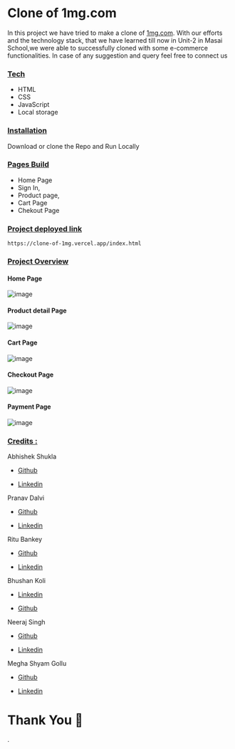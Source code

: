 
# **Clone of 1mg.com**



In this project we have tried to make a clone of <a href="https://www.1mg.com/" target="_blank">1mg.com</a>. With our efforts and the technology stack, that we have learned till now in Unit-2 in Masai School,we were able to successfully cloned with some e-commerce functionalities.
In case of any suggestion and query feel free to connect us

<div style='page-break-after: always'></div>

### <u>Tech</u>

- HTML
- CSS
- JavaScript
- Local storage

<div style='page-break-after: always'></div>

### <u>Installation</u>

Download or clone the Repo and Run Locally

<div style='page-break-after: always'></div>

### <u>Pages Build</u>

- Home Page
- Sign In, 
- Product page, 
- Cart Page 
- Chekout Page

<div style='page-break-after: always'></div>


<div style='page-break-after: always'></div>

### <u>Project deployed link</u>
```
https://clone-of-1mg.vercel.app/index.html

```
### <u>Project Overview</u>

#### Home Page 
![image](https://user-images.githubusercontent.com/95949460/158538943-9b4bfb0c-bddb-4d56-bf3c-11e82bff68d3.png)
#### Product detail Page
![image](https://user-images.githubusercontent.com/95949460/158539785-b0583ff2-224a-442c-a755-7569e4215750.png)
#### Cart Page
![image](https://user-images.githubusercontent.com/95949460/158539962-d0b4ba53-fc7b-40b7-b5cc-0d6d143851e9.png)
#### Checkout Page
![image](https://user-images.githubusercontent.com/95949460/158540177-a7aadf7e-646f-450c-bebc-2c64ceaf8c14.png)
#### Payment Page 
![image](https://user-images.githubusercontent.com/95949460/158540353-f4c09fa4-635b-47ce-9159-d0b7de7623da.png)






<div style='page-break-after: always'></div>

### <u>Credits :</u>

Abhishek Shukla

- <a href="https://github.com/shuklabhisekh" target="_blank">Github</a>

- <a href="https://www.linkedin.com/in/shuklabhisekh/" target="_blank">Linkedin</a>

Pranav Dalvi

- <a href="https://github.com/PranavDalvi9" target="_blank">Github</a>

- <a href="https://www.linkedin.com/in/pranavsanjaydalvi/" target="_blank">Linkedin</a>

Ritu Bankey

- <a href="https://github.com/Ritu1011" target="_blank">Github</a>

- <a href="https://www.linkedin.com/in/ritu-bankey-857160211/" target="_blank">Linkedin</a>

Bhushan Koli

- <a href="https://www.linkedin.com/in/bhushan-koli-3aabb41a8/" target="_blank">Linkedin</a>

- <a href="https://github.com/Bhushankoli28" target="_blank">Github</a>

Neeraj Singh

- <a href="https://github.com/NeerajSingh007" target="_blank">Github</a>

- <a href="https://www.linkedin.com/in/neeraj-singh-751235166/" target="_blank">Linkedin</a>

Megha Shyam Gollu

- <a href="https://github.com/meghashyamgollu" target="_blank">Github</a>

- <a href="https://www.linkedin.com/in/megha-shyam-gollu/" target="_blank">Linkedin</a>



# Thank You :sparkling_heart:
.



